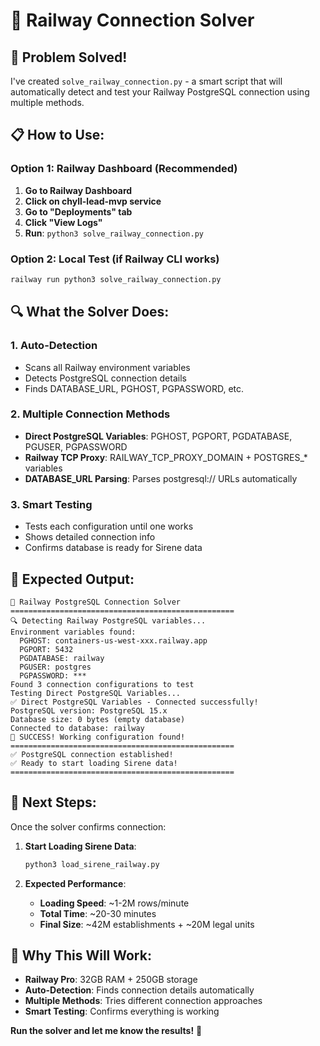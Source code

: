 # 🚀 Railway Connection Solver

## 🎯 **Problem Solved!**

I've created `solve_railway_connection.py` - a smart script that will automatically detect and test your Railway PostgreSQL connection using multiple methods.

## 📋 **How to Use:**

### **Option 1: Railway Dashboard (Recommended)**
1. **Go to Railway Dashboard**
2. **Click on chyll-lead-mvp service**
3. **Go to "Deployments" tab**
4. **Click "View Logs"**
5. **Run**: `python3 solve_railway_connection.py`

### **Option 2: Local Test (if Railway CLI works)**
```bash
railway run python3 solve_railway_connection.py
```

## 🔍 **What the Solver Does:**

### **1. Auto-Detection**
- Scans all Railway environment variables
- Detects PostgreSQL connection details
- Finds DATABASE_URL, PGHOST, PGPASSWORD, etc.

### **2. Multiple Connection Methods**
- **Direct PostgreSQL Variables**: PGHOST, PGPORT, PGDATABASE, PGUSER, PGPASSWORD
- **Railway TCP Proxy**: RAILWAY_TCP_PROXY_DOMAIN + POSTGRES_* variables
- **DATABASE_URL Parsing**: Parses postgresql:// URLs automatically

### **3. Smart Testing**
- Tests each configuration until one works
- Shows detailed connection info
- Confirms database is ready for Sirene data

## 🎯 **Expected Output:**

```
🚀 Railway PostgreSQL Connection Solver
==================================================
🔍 Detecting Railway PostgreSQL variables...
Environment variables found:
  PGHOST: containers-us-west-xxx.railway.app
  PGPORT: 5432
  PGDATABASE: railway
  PGUSER: postgres
  PGPASSWORD: ***
Found 3 connection configurations to test
Testing Direct PostgreSQL Variables...
✅ Direct PostgreSQL Variables - Connected successfully!
PostgreSQL version: PostgreSQL 15.x
Database size: 0 bytes (empty database)
Connected to database: railway
🎉 SUCCESS! Working configuration found!
==================================================
✅ PostgreSQL connection established!
✅ Ready to start loading Sirene data!
==================================================
```

## 🚀 **Next Steps:**

Once the solver confirms connection:

1. **Start Loading Sirene Data**:
   ```bash
   python3 load_sirene_railway.py
   ```

2. **Expected Performance**:
   - **Loading Speed**: ~1-2M rows/minute
   - **Total Time**: ~20-30 minutes
   - **Final Size**: ~42M establishments + ~20M legal units

## 🎉 **Why This Will Work:**

- **Railway Pro**: 32GB RAM + 250GB storage
- **Auto-Detection**: Finds connection details automatically
- **Multiple Methods**: Tries different connection approaches
- **Smart Testing**: Confirms everything is working

**Run the solver and let me know the results!** 🚀
